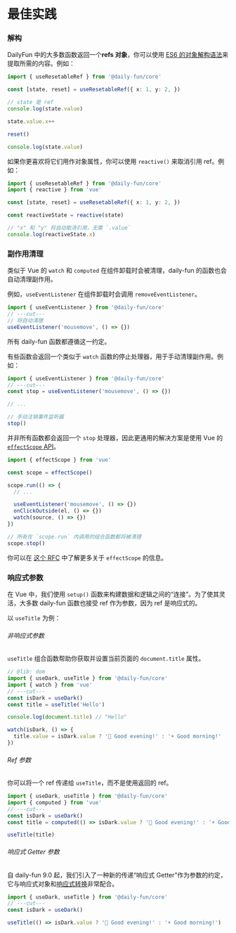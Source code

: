 # 最佳实践

### 解构

DailyFun 中的大多数函数返回一个**refs 对象**，你可以使用 [ES6 的对象解构语法](https://developer.mozilla.org/zh-CN/docs/Web/JavaScript/Reference/Operators/Destructuring_assignment)来提取所需的内容。例如：

```ts twoslash
import { useResetableRef } from '@daily-fun/core'

const [state, reset] = useResetableRef({ x: 1, y: 2, })

// state 是 ref
console.log(state.value)

state.value.x++

reset()

console.log(state.value)
```

如果你更喜欢将它们用作对象属性，你可以使用 `reactive()` 来取消引用 ref。例如：

```ts
import { useResetableRef } from '@daily-fun/core'
import { reactive } from 'vue'

const [state, reset] = useResetableRef({ x: 1, y: 2, })

const reactiveState = reactive(state)

// "x" 和 "y" 将自动取消引用，无需 `.value`
console.log(reactiveState.x)
```

### 副作用清理

类似于 Vue 的 `watch` 和 `computed` 在组件卸载时会被清理，daily-fun 的函数也会自动清理副作用。

例如，`useEventListener` 在组件卸载时会调用 `removeEventListener`。

```ts
import { useEventListener } from '@daily-fun/core'
// ---cut---
// 将自动清理
useEventListener('mousemove', () => {})
```

所有 daily-fun 函数都遵循这一约定。

有些函数会返回一个类似于 `watch` 函数的停止处理器，用于手动清理副作用。例如：

```ts
import { useEventListener } from '@daily-fun/core'
// ---cut---
const stop = useEventListener('mousemove', () => {})

// ...

// 手动注销事件监听器
stop()
```

并非所有函数都会返回一个 `stop` 处理器，因此更通用的解决方案是使用 Vue 的 [`effectScope` API](https://cn.vuejs.org/api/reactivity-advanced#effectscope)。

```ts
import { effectScope } from 'vue'

const scope = effectScope()

scope.run(() => {
  // ...

  useEventListener('mousemove', () => {})
  onClickOutside(el, () => {})
  watch(source, () => {})
})

// 所有在 `scope.run` 内调用的组合函数都将被清理
scope.stop()
```

你可以在 [这个 RFC](https://github.com/vuejs/rfcs/blob/master/active-rfcs/0041-reactivity-effect-scope.md) 中了解更多关于 `effectScope` 的信息。

### 响应式参数

在 Vue 中，我们使用 `setup()` 函数来构建数据和逻辑之间的“连接”。为了使其灵活，大多数 daily-fun 函数也接受 ref 作为参数，因为 ref 是响应式的。

以 `useTitle` 为例：

###### 非响应式参数

`useTitle` 组合函数帮助你获取并设置当前页面的 `document.title` 属性。

```ts
// @lib: dom
import { useDark, useTitle } from '@daily-fun/core'
import { watch } from 'vue'
// ---cut---
const isDark = useDark()
const title = useTitle('Hello')

console.log(document.title) // "Hello"

watch(isDark, () => {
  title.value = isDark.value ? '🌙 Good evening!' : '☀️ Good morning!'
})
```

###### Ref 参数

你可以将一个 ref 传递给 `useTitle`，而不是使用返回的 ref。

```ts
import { useDark, useTitle } from '@daily-fun/core'
import { computed } from 'vue'
// ---cut---
const isDark = useDark()
const title = computed(() => isDark.value ? '🌙 Good evening!' : '☀️ Good morning!')

useTitle(title)
```

###### 响应式 Getter 参数

自 daily-fun 9.0 起，我们引入了一种新的传递“响应式 Getter”作为参数的约定，它与响应式对象和[响应式转换](https://cn.vuejs.org/guide/extras/reactivity-transform)非常配合。

```ts
import { useDark, useTitle } from '@daily-fun/core'
// ---cut---
const isDark = useDark()

useTitle(() => isDark.value ? '🌙 Good evening!' : '☀️ Good morning!')
```
